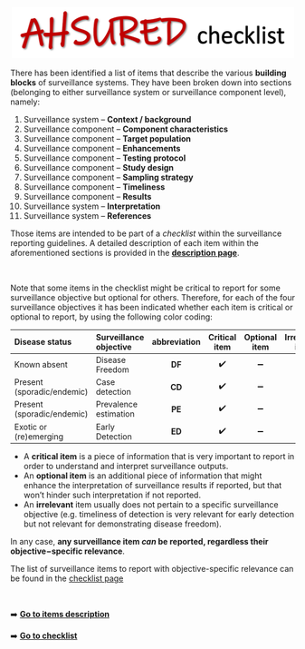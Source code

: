 <p align="center">
  <img width="500" height="90" src="https://raw.githubusercontent.com/SVA-SE/AHSURED/master/img/Checklist_title.png">
</p>

There has been identified a list of items that describe the various **building blocks** of surveillance systems. They have been broken down into sections (belonging to either surveillance system or surveillance component level), namely: 
1. Surveillance system – **Context / background**
2. Surveillance component – **Component characteristics**
3. Surveillance component – **Target population**   
4. Surveillance component – **Enhancements**
5. Surveillance component – **Testing protocol**
6. Surveillance component – **Study design**
7. Surveillance component – **Sampling strategy**
8. Surveillance component – **Timeliness**
9. Surveillance component – **Results**
10. Surveillance system – **Interpretation**
11. Surveillance system – **References**  

Those items are intended to be part of a *checklist* within the surveillance reporting guidelines.
A detailed description of each item within the aforementioned sections is provided in the [**description page**](https://github.com/SVA-SE/AHSURED/wiki/Description-of-surveillance-items-in-the-checklist).

&nbsp;

Note that some items in the checklist might be critical to report for some surveillance objective but optional for others. Therefore, for each of the four surveillance objectives it has been indicated whether each item is critical or optional to report, by using the following color coding: 

| Disease status  | Surveillance objective   | abbreviation| Critical item| Optional item| Irrelevant item|
| :---         |  :---         |     :---:      | :---: | :---:  | :---: |
| Known absent | Disease Freedom | **DF** |:heavy_check_mark: |:heavy_minus_sign:|:x:|  :x:|
| Present (sporadic/endemic) | Case detection | **CD** |:heavy_check_mark: |:heavy_minus_sign:|:x:|  :x:|
| Present (sporadic/endemic) | Prevalence estimation | **PE** |:heavy_check_mark: |:heavy_minus_sign:|:x:|  :x:|
| Exotic or (re)emerging| Early Detection | **ED** |:heavy_check_mark: |:heavy_minus_sign:|:x:|  :x:|

- A **critical item** is a piece of information that is very important to report in order to understand and interpret surveillance outputs.  
- An **optional item** is an additional piece of information that might enhance the interpretation of surveillance results if reported, but that won’t hinder such interpretation if not reported.  
- An **irrelevant** item usually does not pertain to a specific surveillance objective (e.g. timeliness of detection is very relevant for early detection but not relevant for demonstrating disease freedom).  

In any case, **any surveillance item *can* be reported, regardless their objective−specific relevance**. 

The list of surveillance items to report with objective-specific relevance can be found in the [checklist page](https://github.com/SVA-SE/AHSURED/wiki/AHSURED-checklist)

&nbsp;

:arrow_right: [**Go to items description**](https://github.com/SVA-SE/AHSURED/wiki/Description-of-surveillance-items-in-the-checklist)  

:arrow_right: [**Go to checklist**](https://github.com/SVA-SE/AHSURED/wiki/AHSURED-checklist)